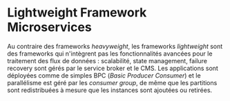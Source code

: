 # Lightweight Framework Microservices

Au contraire des frameworks _heavyweight_, les frameworks _lightweight_ sont des frameworks qui n'intègrent pas les fonctionnalités avancées pour le traitement des flux de données : scalabilité, state management, failure recovery sont gérés par le service broker et le CMS. Les applications sont déployées comme de simples BPC (_Basic Producer Consumer_) et le parallélisme est géré par les _consumer group_, de même que les partitions sont redistribuées à mesure que les instances sont ajoutées ou retirées.

